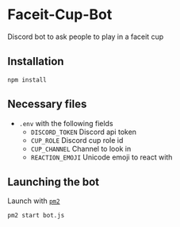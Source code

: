 # Faceit-Cup-Bot
Discord bot to ask people to play in a faceit cup

## Installation

`npm install`

## Necessary files

* `.env` with the following fields
  - `DISCORD_TOKEN` Discord api token
  - `CUP_ROLE` Discord cup role id
  - `CUP_CHANNEL` Channel to look in
  - `REACTION_EMOJI` Unicode emoji to react with
  
## Launching the bot
Launch with [`pm2`](https://www.npmjs.com/package/pm2)

`pm2 start bot.js`
